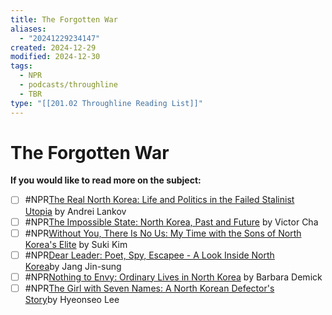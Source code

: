```yaml
---
title: The Forgotten War
aliases:
  - "20241229234147"
created: 2024-12-29
modified: 2024-12-30
tags:
  - NPR
  - podcasts/throughline
  - TBR
type: "[[201.02 Throughline Reading List]]"
---
```

# The Forgotten War
**If you would like to read more on the subject:**

- [ ] #NPR[The Real North Korea: Life and Politics in the Failed Stalinist Utopia](https://www.goodreads.com/book/show/16248578-the-real-north-korea) by Andrei Lankov
- [ ] #NPR[The Impossible State: North Korea, Past and Future](https://www.goodreads.com/book/show/13426198-the-impossible-state) by Victor Cha
- [ ] #NPR[Without You, There Is No Us: My Time with the Sons of North Korea's Elite](https://www.goodreads.com/book/show/20685373-without-you-there-is-no-us) by Suki Kim 
- [ ] #NPR[Dear Leader: Poet, Spy, Escapee - A Look Inside North Korea](https://www.goodreads.com/book/show/20736640-dear-leader)by Jang Jin-sung
- [ ] #NPR[Nothing to Envy: Ordinary Lives in North Korea](https://www.goodreads.com/book/show/40604846-nothing-to-envy) by Barbara Demick
- [ ] #NPR[The Girl with Seven Names: A North Korean Defector's Story](https://www.goodreads.com/book/show/25362017-the-girl-with-seven-names)by Hyeonseo Lee
